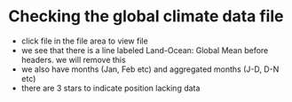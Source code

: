 # Checking the global climate data file
- click file in the file area to view file
- we see that there is a line labeled Land-Ocean: Global Mean before headers. we will remove this
- we also have months (Jan, Feb etc) and aggregated months (J-D, D-N etc)
- there are 3 stars to indicate position lacking data